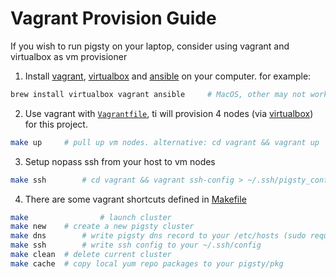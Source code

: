 # Vagrant Provision Guide

If you wish to run pigsty on your laptop, consider using vagrant and virtualbox as vm provisioner

1. Install  [vagrant](https://vagrantup.com/), [virtualbox](https://www.virtualbox.org/) and [ansible](https://www.ansible.com/) on your computer. for example:

  ```bash
brew install virtualbox vagrant ansible 	# MacOS, other may not work this way
  ```

2. Use vagrant with [`Vagrantfile`](vagrant/Vagrantfile), ti will provision 4 nodes (via [virtualbox](https://www.virtualbox.org/)) for this project.

  ```bash
make up     # pull up vm nodes. alternative: cd vagrant && vagrant up
  ```

3. Setup nopass ssh from your host to vm nodes

  ```bash
make ssh		# cd vagrant && vagrant ssh-config > ~/.ssh/pigsty_config
  ```

4. There are some vagrant shortcuts defined in [Makefile](Makefile) 

```bash
make				# launch cluster
make new    # create a new pigsty cluster
make dns		# write pigsty dns record to your /etc/hosts (sudo required)
make ssh		# write ssh config to your ~/.ssh/config
make clean	# delete current cluster
make cache	# copy local yum repo packages to your pigsty/pkg
```

